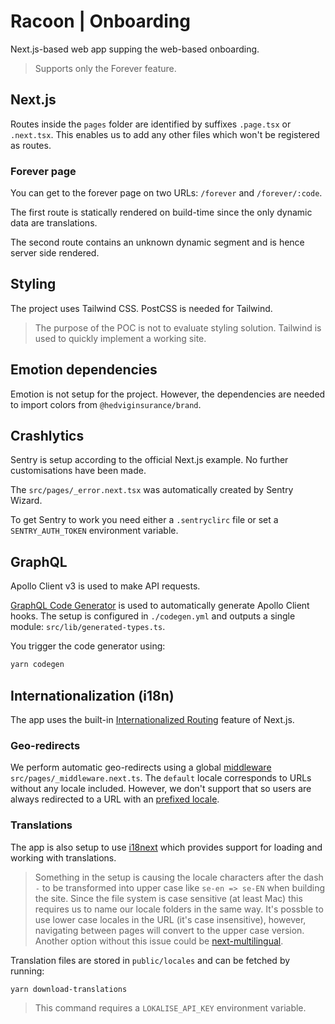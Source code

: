 # Racoon | Onboarding

Next.js-based web app supping the web-based onboarding.

> Supports only the Forever feature.

## Next.js

Routes inside the `pages` folder are identified by suffixes `.page.tsx` or `.next.tsx`. This enables us to add any other files which won't be registered as routes.

### Forever page

You can get to the forever page on two URLs: `/forever` and `/forever/:code`.

The first route is statically rendered on build-time since the only dynamic data are translations.

The second route contains an unknown dynamic segment and is hence server side rendered.

## Styling

The project uses Tailwind CSS. PostCSS is needed for Tailwind.

> The purpose of the POC is not to evaluate styling solution. Tailwind is used to quickly implement a working site.

## Emotion dependencies

Emotion is not setup for the project. However, the dependencies are needed to import colors from `@hedviginsurance/brand`.

## Crashlytics

Sentry is setup according to the official Next.js example. No further customisations have been made.

The `src/pages/_error.next.tsx` was automatically created by Sentry Wizard.

To get Sentry to work you need either a `.sentryclirc` file or set a `SENTRY_AUTH_TOKEN` environment variable.

## GraphQL

Apollo Client v3 is used to make API requests.

[GraphQL Code Generator](https://www.graphql-code-generator.com) is used to automatically generate Apollo Client hooks. The setup is configured in `./codegen.yml` and outputs a single module: `src/lib/generated-types.ts`.

You trigger the code generator using:

```bash
yarn codegen
```

## Internationalization (i18n)

The app uses the built-in [Internationalized Routing](https://nextjs.org/docs/advanced-features/i18n-routing) feature of Next.js.

### Geo-redirects

We perform automatic geo-redirects using a global [middleware](https://nextjs.org/docs/middleware) `src/pages/_middleware.next.ts`. The `default` locale corresponds to URLs without any locale included. However, we don't support that so users are always redirected to a URL with an [prefixed locale](https://github.com/vercel/next.js/discussions/18419#discussioncomment-1561577).

### Translations

The app is also setup to use [i18next](https://www.i18next.com) which provides support for loading and working with translations.

> Something in the setup is causing the locale characters after the dash `-` to be transformed into upper case like `se-en => se-EN` when building the site. Since the file system is case sensitive (at least Mac) this requires us to name our locale folders in the same way. It's possble to use lower case locales in the URL (it's case insensitive), however, navigating between pages will convert to the upper case version. Another option without this issue could be [next-multilingual](https://github.com/Avansai/next-multilingual).

Translation files are stored in `public/locales` and can be fetched by running:

```bash
yarn download-translations
```

> This command requires a `LOKALISE_API_KEY` environment variable.
